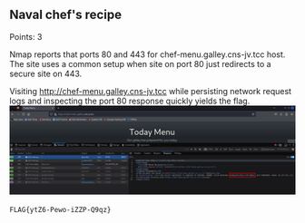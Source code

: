 ## Naval chef's recipe 

Points: 3

Nmap reports that ports 80 and 443 for chef-menu.galley.cns-jv.tcc host.
The site uses a common setup when site on port 80 just redirects to a secure site on 443.

Visiting http://chef-menu.galley.cns-jv.tcc while persisting network request logs and inspecting the port 80 response quickly yields the flag.
![alt text](img/ingredient.png)

`FLAG{ytZ6-Pewo-iZZP-Q9qz}`

